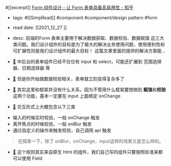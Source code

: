 #[[excerpt]] [Form 组件设计 - 让 Form 表单具备高易用性 - 知乎](https://zhuanlan.zhihu.com/p/56280821) 
- tags: #[[SimpRead]] #component  #component/design pattern  #form  
- read date: [[2021_12_27  ]]
- desc: 前端的Form 表单主要用于解决数据获取、数据校验、数据赋值 这三大类问题。我们设计组件的目标是为了极大的解决业务使用问题，使用便利性和可扩展性则是我们设计组件的最大目标！ 这篇文章里面的提供的解决方案能…
- [📌](<http://localhost:7026/reading/775?title=Form 组件设计 - 让 Form 表单具备高易用性 - 知乎#id=1640589283888>)  中后台的表单组件已经不仅仅有 input 和 select，可能还扩展到 范围选择器、日期选择器 等

- [📌](<http://localhost:7026/reading/775?title=Form 组件设计 - 让 Form 表单具备高易用性 - 知乎#id=1640589364509>)  但是你开始做数据校验相关，表单就立刻变得复杂多了

- [📌](<http://localhost:7026/reading/775?title=Form 组件设计 - 让 Form 表单具备高易用性 - 知乎#id=1640589384126>)  其实这里和框架并没有什么关系，因为不管用什么框架要想做到 **赋值**和**校验** 这两个功能，基本一定要在 input 上面绑定 onChange

- [📌](<http://localhost:7026/reading/775?title=Form 组件设计 - 让 Form 表单具备高易用性 - 知乎#id=1640589396969>)  交互形式上大概包含以下三类

*   输入的时候实时校验，一般 onChange 触发
*   离开焦点的时候校验，一般 onBlur 触发
*   通过自定义的操作来触发校验，自己调用 api 触发
> 在探索一下，除了 onBlur，onChange，input这样的场景又是怎么样的。

- [📌](<http://localhost:7026/reading/775?title=Form 组件设计 - 让 Form 表单具备高易用性 - 知乎#id=1640589487572>)  这个规则其实来自原生 html 的组件，我们自己写的组件只要按照标准来都可以使用 Field

